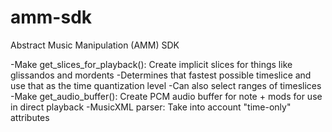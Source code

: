 # amm-sdk
Abstract Music Manipulation (AMM) SDK


-Make get_slices_for_playback(): Create implicit slices for things like glissandos and mordents
  -Determines that fastest possible timeslice and use that as the time quantization level
  -Can also select ranges of timeslices
-Make get_audio_buffer(): Create PCM audio buffer for note + mods for use in direct playback
-MusicXML parser: Take into account "time-only" attributes
